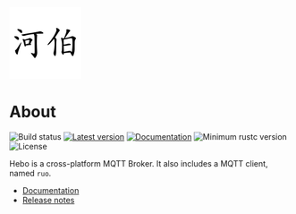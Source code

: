 
[![](hebo/resources/logo/hebo.png)](https://github.com/HeboProject/hebo)

# About

![Build status](https://github.com/HeboProject/hebo/actions/workflows/rust.yml/badge.svg)
[![Latest version](https://img.shields.io/crates/v/hebo.svg)](https://crates.io/crates/hebo)
[![Documentation](https://docs.rs/hebo/badge.svg)](https://docs.rs/hebo)
![Minimum rustc version](https://img.shields.io/badge/rustc-1.56+-yellow.svg)
![License](https://img.shields.io/crates/l/hebo.svg)

Hebo is a cross-platform MQTT Broker.
It also includes a MQTT client, named `ruo`.

- [Documentation](https://docs.rs/hebo)
- [Release notes](https://github.com/HeboProject/hebo/releases)

